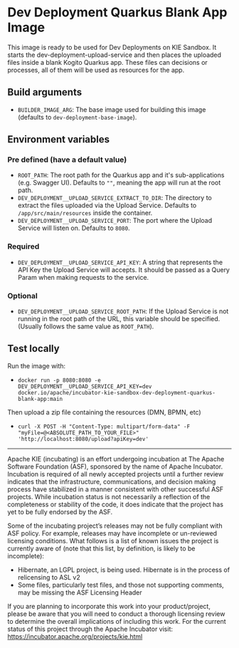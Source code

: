 <!--
   Licensed to the Apache Software Foundation (ASF) under one
   or more contributor license agreements.  See the NOTICE file
   distributed with this work for additional information
   regarding copyright ownership.  The ASF licenses this file
   to you under the Apache License, Version 2.0 (the
   "License"); you may not use this file except in compliance
   with the License.  You may obtain a copy of the License at
     http://www.apache.org/licenses/LICENSE-2.0
   Unless required by applicable law or agreed to in writing,
   software distributed under the License is distributed on an
   "AS IS" BASIS, WITHOUT WARRANTIES OR CONDITIONS OF ANY
   KIND, either express or implied.  See the License for the
   specific language governing permissions and limitations
   under the License.
-->

# Dev Deployment Quarkus Blank App Image

This image is ready to be used for Dev Deployments on KIE Sandbox.
It starts the dev-deployment-upload-service and then places the uploaded files inside a blank Kogito Quarkus app.
These files can decisions or processes, all of them will be used as resources for the app.

## Build arguments

- `BUILDER_IMAGE_ARG`: The base image used for building this image (defaults to `dev-deployment-base-image`).

## Environment variables

### Pre defined (have a default value)

- `ROOT_PATH`: The root path for the Quarkus app and it's sub-applications (e.g. Swagger UI). Defaults to `""`, meaning the app will run at the root path.
- `DEV_DEPLOYMENT__UPLOAD_SERVICE_EXTRACT_TO_DIR`: The directory to extract the files uploaded via the Upload Service. Defaults to `/app/src/main/resources` inside the container.
- `DEV_DEPLOYMENT__UPLOAD_SERVICE_PORT`: The port where the Upload Service will listen on. Defaults to `8080`.

### Required

- `DEV_DEPLOYMENT__UPLOAD_SERVICE_API_KEY`: A string that represents the API Key the Upload Service will accepts. It should be passed as a Query Param when making requests to the service.

### Optional

- `DEV_DEPLOYMENT__UPLOAD_SERVICE_ROOT_PATH`: If the Upload Service is not running in the root path of the URL, this variable should be specified. (Usually follows the same value as `ROOT_PATH`).

## Test locally

Run the image with:

- `docker run -p 8080:8080 -e DEV_DEPLOYMENT__UPLOAD_SERVICE_API_KEY=dev docker.io/apache/incubator-kie-sandbox-dev-deployment-quarkus-blank-app:main`

Then upload a zip file containing the resources (DMN, BPMN, etc)

- `curl -X POST -H "Content-Type: multipart/form-data" -F "myFile=@<ABSOLUTE_PATH_TO_YOUR_FILE>" 'http://localhost:8080/upload?apiKey=dev'`

---

Apache KIE (incubating) is an effort undergoing incubation at The Apache Software
Foundation (ASF), sponsored by the name of Apache Incubator. Incubation is
required of all newly accepted projects until a further review indicates that
the infrastructure, communications, and decision making process have stabilized
in a manner consistent with other successful ASF projects. While incubation
status is not necessarily a reflection of the completeness or stability of the
code, it does indicate that the project has yet to be fully endorsed by the ASF.

Some of the incubating project’s releases may not be fully compliant with ASF
policy. For example, releases may have incomplete or un-reviewed licensing
conditions. What follows is a list of known issues the project is currently
aware of (note that this list, by definition, is likely to be incomplete):

- Hibernate, an LGPL project, is being used. Hibernate is in the process of
  relicensing to ASL v2
- Some files, particularly test files, and those not supporting comments, may
  be missing the ASF Licensing Header

If you are planning to incorporate this work into your product/project, please
be aware that you will need to conduct a thorough licensing review to determine
the overall implications of including this work. For the current status of this
project through the Apache Incubator visit:
https://incubator.apache.org/projects/kie.html
